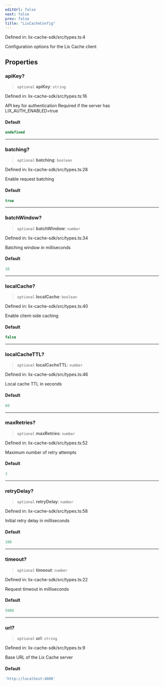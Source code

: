 ```yaml
---
editUrl: false
next: false
prev: false
title: "LixCacheConfig"
---
```


Defined in: lix-cache-sdk/src/types.ts:4

Configuration options for the Lix Cache client

## Properties

### apiKey?

> `optional` **apiKey**: `string`

Defined in: lix-cache-sdk/src/types.ts:16

API key for authentication
Required if the server has LIX_AUTH_ENABLED=true

#### Default

```ts
undefined
```

***

### batching?

> `optional` **batching**: `boolean`

Defined in: lix-cache-sdk/src/types.ts:28

Enable request batching

#### Default

```ts
true
```

***

### batchWindow?

> `optional` **batchWindow**: `number`

Defined in: lix-cache-sdk/src/types.ts:34

Batching window in milliseconds

#### Default

```ts
10
```

***

### localCache?

> `optional` **localCache**: `boolean`

Defined in: lix-cache-sdk/src/types.ts:40

Enable client-side caching

#### Default

```ts
false
```

***

### localCacheTTL?

> `optional` **localCacheTTL**: `number`

Defined in: lix-cache-sdk/src/types.ts:46

Local cache TTL in seconds

#### Default

```ts
60
```

***

### maxRetries?

> `optional` **maxRetries**: `number`

Defined in: lix-cache-sdk/src/types.ts:52

Maximum number of retry attempts

#### Default

```ts
3
```

***

### retryDelay?

> `optional` **retryDelay**: `number`

Defined in: lix-cache-sdk/src/types.ts:58

Initial retry delay in milliseconds

#### Default

```ts
100
```

***

### timeout?

> `optional` **timeout**: `number`

Defined in: lix-cache-sdk/src/types.ts:22

Request timeout in milliseconds

#### Default

```ts
5000
```

***

### url?

> `optional` **url**: `string`

Defined in: lix-cache-sdk/src/types.ts:9

Base URL of the Lix Cache server

#### Default

```ts
'http://localhost:4000'
```
